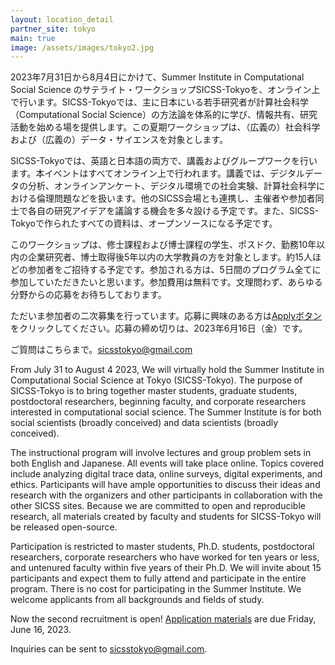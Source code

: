```yaml
---
layout: location_detail
partner_site: tokyo
main: true
image: /assets/images/tokyo2.jpg
---
```


2023年7月31日から8月4日にかけて、Summer Institute in Computational Social Science のサテライト・ワークショップSICSS-Tokyoを、オンライン上で行います。SICSS-Tokyoでは、主に日本にいる若手研究者が計算社会科学（Computational Social Science）の方法論を体系的に学び、情報共有、研究活動を始める場を提供します。この夏期ワークショップは、（広義の）社会科学および（広義の）データ・サイエンスを対象とします。

SICSS-Tokyoでは、英語と日本語の両方で、講義およびグループワークを行います。本イベントはすべてオンライン上で行われます。講義では、デジタルデータの分析、オンラインアンケート、デジタル環境での社会実験、計算社会科学における倫理問題などを扱います。他のSICSS会場とも連携し、主催者や参加者同士で各自の研究アイデアを議論する機会を多々設ける予定です。また、SICSS-Tokyoで作られたすべての資料は、オープンソースになる予定です。

このワークショップは、修士課程および博士課程の学生、ポスドク、勤務10年以内の企業研究者、博士取得後5年以内の大学教員の方を対象とします。約15人ほどの参加者をご招待する予定です。参加される方は、5日間のプログラム全てに参加していただきたいと思います。参加費用は無料です。文理問わず、あらゆる分野からの応募をお待ちしております。

ただいま参加者の二次募集を行っています。応募に興味のある方は[Applyボタン](https://compsocialscience.github.io/summer-institute/2023/tokyo/apply)をクリックしてください。応募の締め切りは、2023年6月16日（金）です。

ご質問はこちらまで。sicsstokyo@gmail.com


From July 31 to August 4 2023, We will virtually hold the Summer Institute in Computational Social Science at Tokyo (SICSS-Tokyo). The purpose of SICSS-Tokyo is to bring together master students, graduate students, postdoctoral researchers, beginning faculty, and corporate researchers interested in computational social science. The Summer Institute is for both social scientists (broadly conceived) and data scientists (broadly conceived).

The instructional program will involve lectures and group problem sets in both English and Japanese. All events will take place online. Topics covered include analyzing digital trace data, online surveys, digital experiments, and ethics. Participants will have ample opportunities to discuss their ideas and research with the organizers and other participants in collaboration with the other SICSS sites. Because we are committed to open and reproducible research, all materials created by faculty and students for SICSS-Tokyo will be released open-source.

Participation is restricted to master students, Ph.D. students, postdoctoral researchers, corporate researchers who have worked for ten years or less, and untenured faculty within five years of their Ph.D. We will invite about 15 participants and expect them to fully attend and participate in the entire program. There is no cost for participating in the Summer Institute. We welcome applicants from all backgrounds and fields of study.

Now the second recruitment is open! [Application materials](https://compsocialscience.github.io/summer-institute/2023/tokyo/apply) are due Friday, June 16, 2023.

Inquiries can be sent to sicsstokyo@gmail.com.
